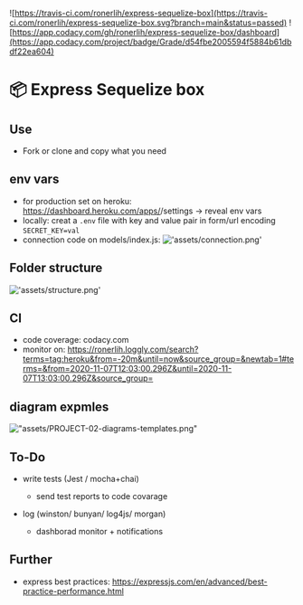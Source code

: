 ![https://travis-ci.com/ronerlih/express-sequelize-box](https://travis-ci.com/ronerlih/express-sequelize-box.svg?branch=main&status=passed) ![https://app.codacy.com/gh/ronerlih/express-sequelize-box/dashboard](https://app.codacy.com/project/badge/Grade/d54fbe2005594f5884b61dbdf22ea604)

# 📦 Express Sequelize box

## Use

   -  Fork or clone and copy what you need

## env vars

   -  for production set on heroku: https://dashboard.heroku.com/apps/<app-name>/settings -> reveal env vars
   -  locally: creat a `.env` file with key and value pair in form/url encoding `SECRET_KEY=val`
   -  connection code on models/index.js: !['assets/connection.png'](assets/connection.png)

## Folder structure

!['assets/structure.png'](assets/structure.png)

## CI

   -  code coverage: codacy.com
   -  monitor on: https://ronerlih.loggly.com/search?terms=tag:heroku&from=-20m&until=now&source_group=&newtab=1#terms=&from=2020-11-07T12:03:00.296Z&until=2020-11-07T13:03:00.296Z&source_group=

## diagram expmles

!["assets/PROJECT-02-diagrams-templates.png"](assets/PROJECT-02-diagrams-templates.png)

## To-Do

   -  write tests (Jest / mocha+chai)

      -  send test reports to code covarage

   -  log (winston/ bunyan/ log4js/ morgan)
      -  dashborad monitor + notifications

## Further

   -  express best practices: https://expressjs.com/en/advanced/best-practice-performance.html
